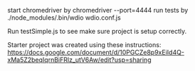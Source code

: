 start chromedriver by chromedriver --port=4444 run tests by ./node_modules/.bin/wdio wdio.conf.js

Run testSimple.js to see make sure project is setup correctly.

Starter project was created using these instructions:
https://docs.google.com/document/d/10PGCZe8p9xEiId4Q-xMa5Z2beqIqrnBiFRlz_utV6Aw/edit?usp=sharing
